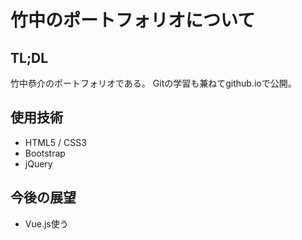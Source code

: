 # 竹中のポートフォリオについて
## TL;DL
竹中恭介のポートフォリオである。
Gitの学習も兼ねてgithub.ioで公開。

## 使用技術
- HTML5 / CSS3
- Bootstrap
- jQuery

## 今後の展望
- Vue.js使う